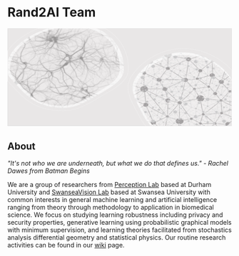 # Rand2AI Team
![](./BG.png)

## About

*"It's not who we are underneath, but what we do that defines us." - Rachel Dawes from Batman Begins*

We are a group of researchers from [Perception Lab](https://perception-lab.webspace.durham.ac.uk/) based at Durham University and [SwanseaVision Lab](http://csvision.swansea.ac.uk/) based at Swansea University with common interests in general machine learning and artificial intelligence ranging from theory through methodology to application in biomedical science. We focus on studying learning robustness including privacy and security properties, generative learning using probabilistic graphical models with minimum supervision, and learning theories facilitated from stochastics analysis differential geometry and statistical physics. Our routine research activities can be found in our [wiki](../../wiki) page.
